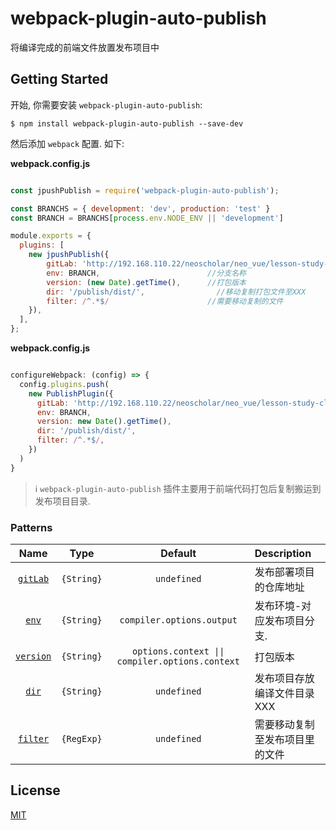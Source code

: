 # webpack-plugin-auto-publish

将编译完成的前端文件放置发布项目中

## Getting Started

开始, 你需要安装 `webpack-plugin-auto-publish`:

```console
$ npm install webpack-plugin-auto-publish --save-dev
```

然后添加 `webpack` 配置. 如下:

**webpack.config.js**

```js

const jpushPublish = require('webpack-plugin-auto-publish');

const BRANCHS = { development: 'dev', production: 'test' }
const BRANCH = BRANCHS[process.env.NODE_ENV || 'development']

module.exports = {
  plugins: [
    new jpushPublish({
        gitLab: 'http://192.168.110.22/neoscholar/neo_vue/lesson-study-class-interaction-preview.git',
        env: BRANCH,                        //分支名称
        version: (new Date).getTime(),      //打包版本
        dir: '/publish/dist/',                //移动复制打包文件至XXX
        filter: /^.*$/                      //需要移动复制的文件
    }),
  ],
};
```

**webpack.config.js**
```js

configureWebpack: (config) => {
  config.plugins.push(
    new PublishPlugin({
      gitLab: 'http://192.168.110.22/neoscholar/neo_vue/lesson-study-class-interaction-preview.git',
      env: BRANCH,
      version: new Date().getTime(),
      dir: '/publish/dist/',
      filter: /^.*$/,
    })
  )
}
```


> ℹ️ `webpack-plugin-auto-publish` 插件主要用于前端代码打包后复制搬运到发布项目目录.

### Patterns

|               Name                |        Type         |                     Default                     | Description                                                                                           |
| :-------------------------------: | :-----------------: | :---------------------------------------------: | :---------------------------------------------------------------------------------------------------- |
|          [`gitLab`](#gitLab)      |     `{String}`      |  `undefined`                                    | 发布部署项目的仓库地址                                                                                 |
|            [`env`](#env)          |     `{String}`      |            `compiler.options.output`            | 发布环境-对应发布项目分支.                                                                              |
|       [`version`](#context)       |     `{String}`      | `options.context \|\| compiler.options.context` | 打包版本                                                                                              |
|        [`dir`](#totype)           |     `{String}`      |                   `undefined`                   | 发布项目存放编译文件目录XXX                                                                             |
|          [`filter`](#test)        |     `{RegExp}`      |                   `undefined`                   | 需要移动复制至发布项目里的文件                                                                          |

## License

[MIT](./LICENSE)